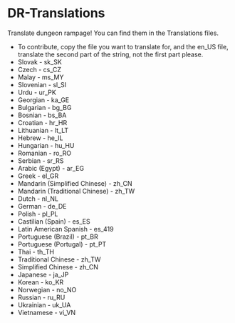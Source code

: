 # DR-Translations
Translate dungeon rampage!
You can find them in the Translations files.
- To contribute, copy the file you want to translate for, and the en_US file, translate the second part of the string, not the first part please.
- Slovak - sk_SK 
- Czech - cs_CZ
- Malay - ms_MY
- Slovenian - sl_SI
- Urdu - ur_PK
- Georgian - ka_GE
- Bulgarian - bg_BG
- Bosnian - bs_BA
- Croatian - hr_HR
- Lithuanian - lt_LT
- Hebrew - he_IL
- Hungarian - hu_HU
- Romanian - ro_RO
- Serbian - sr_RS
- Arabic (Egypt) - ar_EG
- Greek - el_GR
- Mandarin (Simplified Chinese) - zh_CN
- Mandarin (Traditional Chinese) - zh_TW
- Dutch - nl_NL
- German - de_DE
- Polish - pl_PL
- Castilian (Spain) - es_ES
- Latin American Spanish - es_419
- Portuguese (Brazil) - pt_BR
- Portuguese (Portugal) - pt_PT
- Thai - th_TH
- Traditional Chinese - zh_TW
- Simplified Chinese - zh_CN
- Japanese - ja_JP
- Korean - ko_KR
- Norwegian - no_NO
- Russian - ru_RU
- Ukrainian - uk_UA
- Vietnamese - vi_VN
